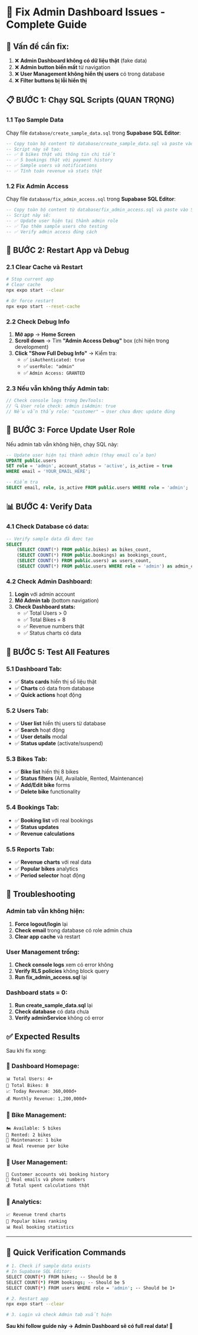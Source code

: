 # 🔧 Fix Admin Dashboard Issues - Complete Guide

## 🎯 Vấn đề cần fix:
1. ❌ **Admin Dashboard không có dữ liệu thật** (fake data)
2. ❌ **Admin button biến mất** từ navigation
3. ❌ **User Management không hiển thị users** có trong database
4. ❌ **Filter buttons bị lỗi hiển thị**

## 📋 **BƯỚC 1: Chạy SQL Scripts (QUAN TRỌNG)**

### 1.1 Tạo Sample Data
Chạy file `database/create_sample_data.sql` trong **Supabase SQL Editor**:

```sql
-- Copy toàn bộ content từ database/create_sample_data.sql và paste vào Supabase
-- Script này sẽ tạo:
-- ✅ 8 bikes thật với thông tin chi tiết
-- ✅ 5 bookings thật với payment history  
-- ✅ Sample users và notifications
-- ✅ Tính toán revenue và stats thật
```

### 1.2 Fix Admin Access
Chạy file `database/fix_admin_access.sql` trong **Supabase SQL Editor**:

```sql
-- Copy toàn bộ content từ database/fix_admin_access.sql và paste vào Supabase
-- Script này sẽ:
-- ✅ Update user hiện tại thành admin role
-- ✅ Tạo thêm sample users cho testing
-- ✅ Verify admin access đúng cách
```

## 📱 **BƯỚC 2: Restart App và Debug**

### 2.1 Clear Cache và Restart
```bash
# Stop current app
# Clear cache
npx expo start --clear

# Or force restart
npx expo start --reset-cache
```

### 2.2 Check Debug Info
1. **Mở app** → **Home Screen**
2. **Scroll down** → Tìm **"Admin Access Debug"** box (chỉ hiện trong development)
3. **Click "Show Full Debug Info"** → Kiểm tra:
   - ✅ `isAuthenticated: true`
   - ✅ `userRole: "admin"`
   - ✅ `Admin Access: GRANTED`

### 2.3 Nếu vẫn không thấy Admin tab:
```javascript
// Check console logs trong DevTools:
// 🔍 User role check: admin isAdmin: true
// Nếu vẫn thấy role: "customer" → User chưa được update đúng
```

## 🔧 **BƯỚC 3: Force Update User Role**

Nếu admin tab vẫn không hiện, chạy SQL này:

```sql
-- Update user hiện tại thành admin (thay email của bạn)
UPDATE public.users 
SET role = 'admin', account_status = 'active', is_active = true
WHERE email = 'YOUR_EMAIL_HERE';

-- Kiểm tra
SELECT email, role, is_active FROM public.users WHERE role = 'admin';
```

## 📊 **BƯỚC 4: Verify Data**

### 4.1 Check Database có data:
```sql
-- Verify sample data đã được tạo
SELECT 
    (SELECT COUNT(*) FROM public.bikes) as bikes_count,
    (SELECT COUNT(*) FROM public.bookings) as bookings_count,  
    (SELECT COUNT(*) FROM public.users) as users_count,
    (SELECT COUNT(*) FROM public.users WHERE role = 'admin') as admin_count;
```

### 4.2 Check Admin Dashboard:
1. **Login** với admin account
2. **Mở Admin tab** (bottom navigation)
3. **Check Dashboard stats:**
   - ✅ Total Users > 0
   - ✅ Total Bikes = 8  
   - ✅ Revenue numbers thật
   - ✅ Status charts có data

## 🎨 **BƯỚC 5: Test All Features**

### 5.1 Dashboard Tab:
- ✅ **Stats cards** hiển thị số liệu thật
- ✅ **Charts** có data from database
- ✅ **Quick actions** hoạt động

### 5.2 Users Tab:
- ✅ **User list** hiển thị users từ database
- ✅ **Search** hoạt động
- ✅ **User details** modal
- ✅ **Status update** (activate/suspend)

### 5.3 Bikes Tab:
- ✅ **Bike list** hiển thị 8 bikes
- ✅ **Status filters** (All, Available, Rented, Maintenance)
- ✅ **Add/Edit bike** forms
- ✅ **Delete bike** functionality

### 5.4 Bookings Tab:
- ✅ **Booking list** với real bookings
- ✅ **Status updates**
- ✅ **Revenue calculations**

### 5.5 Reports Tab:
- ✅ **Revenue charts** với real data
- ✅ **Popular bikes** analytics
- ✅ **Period selector** hoạt động

## 🚨 **Troubleshooting**

### Admin tab vẫn không hiện:
1. **Force logout/login** lại
2. **Check email** trong database có role admin chưa
3. **Clear app cache** và restart

### User Management trống:
1. **Check console logs** xem có error không
2. **Verify RLS policies** không block query
3. **Run fix_admin_access.sql** lại

### Dashboard stats = 0:
1. **Run create_sample_data.sql** lại
2. **Check database** có data chưa
3. **Verify adminService** không có error

## ✅ **Expected Results**

Sau khi fix xong:

### 🎯 **Dashboard Homepage:**
```
📊 Total Users: 4+
🚗 Total Bikes: 8  
📈 Today Revenue: 360,000đ+
💰 Monthly Revenue: 1,200,000đ+
```

### 🎯 **Bike Management:**
```
🏍️ Available: 5 bikes
🔄 Rented: 2 bikes  
🔧 Maintenance: 1 bike
📊 Real revenue per bike
```

### 🎯 **User Management:**
```
👥 Customer accounts với booking history
📧 Real emails và phone numbers
💰 Total spent calculations thật
```

### 🎯 **Analytics:**
```
📈 Revenue trend charts
🚗 Popular bikes ranking  
📊 Real booking statistics
```

---

## 🚀 **Quick Verification Commands**

```bash
# 1. Check if sample data exists
# In Supabase SQL Editor:
SELECT COUNT(*) FROM bikes; -- Should be 8
SELECT COUNT(*) FROM bookings; -- Should be 5
SELECT COUNT(*) FROM users WHERE role = 'admin'; -- Should be 1+

# 2. Restart app
npx expo start --clear

# 3. Login và check Admin tab xuất hiện
```

**Sau khi follow guide này → Admin Dashboard sẽ có full real data! 🎉** 